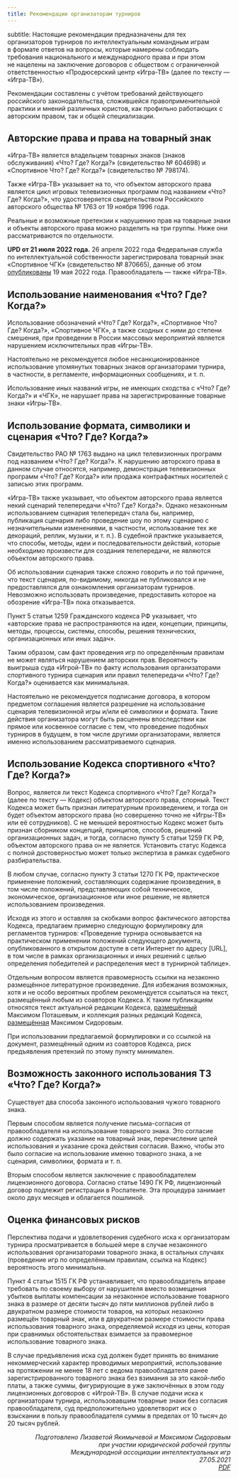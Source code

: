```yaml
---
title: Рекомендации организаторам турниров
--- 
```

subtitle: 
Настоящие рекомендации предназначены для тех организаторов турниров по интеллектуальным командным играм в формате ответов на вопросы, которые намерены соблюдать требования национального и международного права и при этом не нацелены на заключение договоров с обществом с ограниченной ответственностью «Продюсерский центр «Игра-ТВ» (далее по тексту — «Игра-ТВ»).

Рекомендации составлены с учётом требований действующего российского законодательства, сложившейся правоприменительной практики и мнений различных юристов, как профильно работающих с авторским правом, так и общей специализации.

## Авторские права и права на товарный знак
«Игра-ТВ» является владельцем товарных знаков (знаков обслуживания) «Что? Где? Когда?» (свидетельство № 604698) и «Спортивное Что? Где? Когда?» (свидетельство № 798174).

Также «Игра-ТВ» указывает на то, что объектом авторского права является цикл игровых телевизионных программ под названием «Что? Где? Когда?», что удостоверяется свидетельством Российского авторского общества № 1763 от 19 ноября 1996 года.

Реальные и возможные претензии к нарушению прав на товарные знаки и объекты авторского права можно разделить на три группы. Ниже они рассматриваются по отдельности.

**UPD от 21 июля 2022 года.** 26 апреля 2022 года Федеральная служба по интеллектуальной собственности зарегистрировала товарный знак «Спортивное ЧГК» (свидетельство № 870665), данные об этом [опубликованы](https://new.fips.ru/registers-doc-view/fips_servlet?DB=RUTMAP&DocNumber=2020742208&TypeFile=html) 19 мая 2022 года. Правообладатель — также «Игра-ТВ». 

## Использование наименования «Что? Где? Когда?»
Использование обозначений «Что? Где? Когда?», «Спортивное Что? Где? Когда?», «Спортивное ЧГК», а также сходных с ними до степени смешения, при проведении в России массовых мероприятий является нарушением исключительных прав «Игры-ТВ».

Настоятельно не рекомендуется любое несанкционированное использование упомянутых товарных знаков организаторами турнира, в частности, в регламенте, информационных сообщениях, и т. п.

Использование иных названий игры, не имеющих сходства с «Что? Где? Когда?» и «ЧГК», не нарушает права на зарегистрированные товарные знаки «Игры-ТВ».

## Использование формата, символики и сценария «Что? Где? Когда?»
Свидетельство РАО № 1763 выдано на цикл телевизионных программ под названием «Что? Где? Когда?». К нарушению авторского права в данном случае относятся, например, демонстрация телевизионных программ «Что? Где? Когда?» или продажа контрафактных носителей с записью этих программ.

«Игра-ТВ» также указывает, что объектом авторского права является некий сценарий телепередачи «Что? Где? Когда?». Однако незаконным использованием сценария телепередач стала бы, например, публикация сценария либо проведение шоу по этому сценарию с незначительными изменениями, в частности, использование тех же декораций, реплик, музыки, и т. п.). В судебной практике указывается, что способы, методы, идеи и последовательности действий, которые необходимо произвести для создания телепередачи, не являются объектом авторского права.

Об использовании сценария также сложно говорить и по той причине, что текст сценария, по-видимому, никогда не публиковался и не предоставлялся для ознакомления организаторам турниров. Невозможно использовать произведение, предоставить которое на обозрение «Игра-ТВ» пока отказывается.

Пункт 5 статьи 1259 Гражданского кодекса РФ указывает, что «авторские права не распространяются на идеи, концепции, принципы, методы, процессы, системы, способы, решения технических, организационных или иных задач».

Таким образом, сам факт проведения игр по определённым правилам не может являться нарушением авторских прав. Вероятность выигрыша суда «Игрой-ТВ» по факту использования организаторами спортивного турнира сценария или правил телепередачи «Что? Где? Когда?» оценивается как минимальная.

Настоятельно не рекомендуется подписание договора, в котором предметом соглашения является разрешение на использование сценария телевизионной игры и/или её символики и формата. Такие действия организатора могут быть расценены впоследствии как прямое или косвенное согласие с тем, что проведение подобных турниров в будущем, в том числе другими организаторами, является именно использованием рассматриваемого сценария.

## Использование Кодекса спортивного «Что? Где? Когда?»
Вопрос, является ли текст Кодекса спортивного «Что? Где? Когда?» (далее по тексту — Кодекс) объектом авторского права, спорный. Текст Кодекса может быть признан литературным произведением, и тогда он будет объектом авторского права (но совершенно точно не «Игры-ТВ» или её сотрудников). С не меньшей вероятностью Кодекс может быть признан сборником концепций, принципов, способов, решений организационных задач, и тогда, согласно пункту 5 статьи 1259 ГК РФ, объектом авторского права он не является. Установить статус Кодекса с полной достоверностью может только экспертиза в рамках судебного разбирательства.

В любом случае, согласно пункту 3 статьи 1270 ГК РФ, практическое применение положений, составляющих содержание произведения, в том числе положений, представляющих собой техническое, экономическое, организационное или иное решение, не является использованием произведения.

Исходя из этого и оставляя за скобками вопрос фактического авторства Кодекса, предлагаем примерно следующую формулировку для регламентов турниров: «Проведение турнира основывается на практическом применении положений следующего документа, опубликованного в открытом доступе в сети Интернет по адресу [URL], в том числе в рамках организационных и иных решений с целью определения победителей и распределения мест в турнирной таблице».

Отдельным вопросом является правомерность ссылки на незаконно размещённое литературное произведение. Для избежания возможных, хотя и не особо вероятных проблем рекомендуется ссылаться на текст, размещённый любым из соавторов Кодекса. К таким публикациям относятся текст актуальной редакции Кодекса, [размещённый](https://drive.google.com/file/d/11xvQwfmxG63CPOXRcUixeYrCWUHvHYRA/view) Максимом Поташевым, и коллекция разных редакций Кодекса, [размещённая](http://maksa.ru/chgk/rules/) Максимом Сидоровым.

При использовании предлагаемой формулировки и со ссылкой на документ, размещённый одним из соавторов Кодекса, риск предъявления претензий по этому пункту минимален.

## Возможность законного использования ТЗ «Что? Где? Когда?»
Существует два способа законного использования чужого товарного знака.

Первым способом является получение письма-согласия от правообладателя на использование товарного знака. Это согласие должно содержать указание на товарный знак, перечисление целей использования и указание срока действия согласия. Важно, чтобы это было согласие на использование именно товарного знака, а не сценария, символики, формата и т. п.

Вторым способом является заключение с правообладателем лицензионного договора. Согласно статье 1490 ГК РФ, лицензионный договор подлежит регистрации в Роспатенте. Эта процедура занимает около двух месяцев и облагается пошлиной.

## Оценка финансовых рисков
Перспектива подачи и удовлетворения судебного иска к организаторам турнира просматривается в большей мере в случае незаконного использования организаторами товарного знака, в остальных случаях (проведение игр по определённым правилам, ссылка на Кодекс) вероятность этого минимальна.

Пункт 4 статьи 1515 ГК РФ устанавливает, что правообладатель вправе требовать по своему выбору от нарушителя вместо возмещения убытков выплаты компенсации за незаконное использование товарного знака в размере от десяти тысяч до пяти миллионов рублей либо в двукратном размере стоимости товаров, на которых незаконно размещён товарный знак, или в двукратном размере стоимости права использования товарного знака, определяемой исходя из цены, которая при сравнимых обстоятельствах взимается за правомерное использование товарного знака.

В случае предъявления иска суд должен будет принять во внимание некоммерческий характер проводимых мероприятий, использование на протяжении не менее 18 лет с ведома правообладателя ранее зарегистрированного товарного знака без взимания за это какой-либо платы, а также суммы, фигурирующие в уже заключённых в этом году лицензионных договоров с «Игрой-ТВ». В случае подачи иска к организаторам турнира, использовавшим товарные знаки без согласия правообладателя, суд предположительно удовлетворит иск о взыскании в пользу правообладателя суммы в пределах от 10 тысяч до 20 тысяч рублей.

<p style="text-align: right;"><i>Подготовлено Лизаветой Якимычевой и Максимом Сидоровым<br />
при участии юридической рабочей группы<br />
Международной ассоциации интеллектуальных игр<br />
27.05.2021<br />
<a href="https://oz-site.s3.amazonaws.com/maii_legal_advice_1f9556a00e.pdf">PDF</a></i></p>
